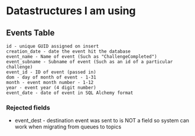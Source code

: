 # Datastructures I am using

## Events Table

```
id - unique GUID assigned on insert
creation_date - date the event hit the database
event_name - Name of event (Such as "ChallengeCompleted")
event_subname - Subname of event (Such as an id of a particular challenge)
event_id - ID of event (passed in)
dom - day of month of event - 1-31
month - event month number - 1-12
year - event year (4 digit number)
event_date - date of event in SQL Alchemy format
```

### Rejected fields
 - event_dest - destination event was sent to is NOT a field so system can work when migrating from queues to topics

